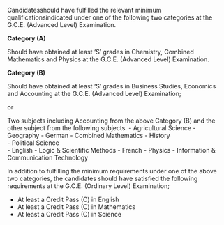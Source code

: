 Candidatesshould have fulfilled the relevant minimum qualificationsindicated under one
of the following two categories at the G.C.E. (Advanced Level) Examination.

**Category (A)**

Should have obtained at least ‘S’ grades in Chemistry, Combined Mathematics and Physics
at the G.C.E. (Advanced Level) Examination.

**Category (B)**

Should have obtained at least ‘S’ grades in Business Studies, Economics and Accounting
at the G.C.E. (Advanced Level) Examination;

 or

Two subjects including Accounting from the above Category (B) and the other subject
from the following subjects.
      - Agricultural Science
      - Geography
      - German
	   - Combined Mathematics
      - History 										
      - Political Science 					
      - English
      - Logic & Scientific Methods
      - French
      - Physics
      - Information & Communication Technology

In addition to fulfilling the minimum requirements under one of the above two categories,
the candidates should have satisfied the following requirements at the G.C.E. (Ordinary
Level) Examination;
   - At least a Credit Pass (C) in English
   - At least a Credit Pass (C) in Mathematics
   - At least a Credit Pass (C) in Science